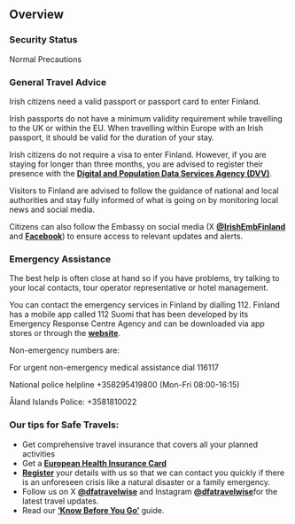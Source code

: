 ## Overview

### **Security Status**

Normal Precautions

### **General Travel Advice**

Irish citizens need a valid passport or passport card to enter Finland.

Irish passports do not have a minimum validity requirement while travelling to the UK or within the EU. When travelling within Europe with an Irish passport, it should be valid for the duration of your stay.

Irish citizens do not require a visa to enter Finland. However, if you are staying for longer than three months, you are advised to register their presence with the [**Digital and Population Data Services Agency (DVV)**](https://dvv.fi/en/individuals).

Visitors to Finland are advised to follow the guidance of national and local authorities and stay fully informed of what is going on by monitoring local news and social media.

Citizens can also follow the Embassy on social media (X [**@IrishEmbFinland**](https://twitter.com/IrishEmbFinland) and [**Facebook**](https://www.facebook.com/IrishEmbFinland/)) to ensure access to relevant updates and alerts.

### **Emergency Assistance**

The best help is often close at hand so if you have problems, try talking to your local contacts, tour operator representative or hotel management.

You can contact the emergency services in Finland by dialling 112. Finland has a mobile app called 112 Suomi that has been developed by its Emergency Response Centre Agency and can be downloaded via app stores or through the [**website**](https://112.fi/en/frontpage).

Non-emergency numbers are:

For urgent non-emergency medical assistance dial 116117

National police helpline +358295419800 (Mon-Fri 08:00-16:15)

Åland Islands Police: +3581810022

### **Our tips for Safe Travels:**

* Get comprehensive travel insurance that covers all your planned activities
* Get a [**European Health Insurance Card**](http://www.hse.ie/eng/services/list/1/schemes/EHIC/)
* [**Register**](/en/dfa/overseas-travel/citizens-registration/) your details with us so that we can contact you quickly if there is an unforeseen crisis like a natural disaster or a family emergency.
* Follow us on X [**@dfatravelwise**](https://www.twitter.com/DFATravelWise) and Instagram [**@dfatravelwise**](https://www.instagram.com/dfatravelwise/)for the latest travel updates.
* Read our [**‘Know Before You Go’**](/en/dfa/overseas-travel/know-before-you-go/) guide.